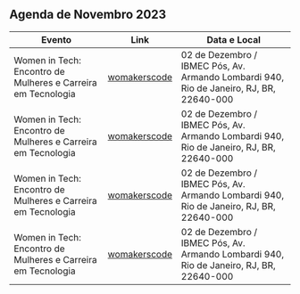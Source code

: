 ## Agenda de Novembro 2023

| Evento               | Link                                                | Data e Local
| ----------------- | ---------------------------------------------------------------- | ---------------------------------------------------------------- |
| Women in Tech: Encontro de Mulheres e Carreira em Tecnologia       | [womakerscode](https://womakerscode.org/encontro-rio/) | 02 de Dezembro / IBMEC Pós, Av. Armando Lombardi 940, Rio de Janeiro, RJ, BR, 22640-000 | 
| Women in Tech: Encontro de Mulheres e Carreira em Tecnologia       | [womakerscode](https://womakerscode.org/encontro-rio/) | 02 de Dezembro / IBMEC Pós, Av. Armando Lombardi 940, Rio de Janeiro, RJ, BR, 22640-000 | 
| Women in Tech: Encontro de Mulheres e Carreira em Tecnologia       | [womakerscode](https://womakerscode.org/encontro-rio/) | 02 de Dezembro / IBMEC Pós, Av. Armando Lombardi 940, Rio de Janeiro, RJ, BR, 22640-000 | 
| Women in Tech: Encontro de Mulheres e Carreira em Tecnologia       | [womakerscode](https://womakerscode.org/encontro-rio/) | 02 de Dezembro / IBMEC Pós, Av. Armando Lombardi 940, Rio de Janeiro, RJ, BR, 22640-000 | 
